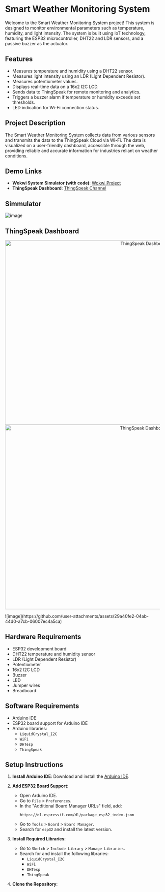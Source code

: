 # Smart Weather Monitoring System

Welcome to the Smart Weather Monitoring System project! This system is designed to monitor environmental parameters such as temperature, humidity, and light intensity. The system is built using IoT technology, featuring the ESP32 microcontroller, DHT22 and LDR sensors, and a passive buzzer as the actuator.

## Features

- Measures temperature and humidity using a DHT22 sensor.
- Measures light intensity using an LDR (Light Dependent Resistor).
- Measures potentiometer values.
- Displays real-time data on a 16x2 I2C LCD.
- Sends data to ThingSpeak for remote monitoring and analytics.
- Triggers a buzzer alarm if temperature or humidity exceeds set thresholds.
- LED indication for Wi-Fi connection status.

## Project Description

The Smart Weather Monitoring System collects data from various sensors and transmits the data to the ThingSpeak Cloud via Wi-Fi. The data is visualized on a user-friendly dashboard, accessible through the web, providing reliable and accurate information for industries reliant on weather conditions.

## Demo Links

- **Wokwi System Simulator (with code)**: [Wokwi Project](https://wokwi.com/projects/417887757310844929)
- **ThingSpeak Dashboard**: [ThingSpeak Channel](https://thingspeak.mathworks.com/channels/2792928)

## Simmulator 
![image](https://github.com/user-attachments/assets/c874ebb1-4c66-4be9-b8d7-6e64d8b68252)


## ThingSpeak Dashboard
<p align="center">
  <img src="https://github.com/user-attachments/assets/135d1046-c378-4df1-a69a-35a26759c242" width="900" height="600" alt="ThingSpeak Dashboard 1"/>
  <img src="https://github.com/user-attachments/assets/29a40fe2-04ab-44d0-a7cb-06007ec4a5ca" width="900" height="600" alt="ThingSpeak Dashboard 3"/>
</p>
![image](https://github.com/user-attachments/assets/29a40fe2-04ab-44d0-a7cb-06007ec4a5ca)



## Hardware Requirements

- ESP32 development board
- DHT22 temperature and humidity sensor
- LDR (Light Dependent Resistor)
- Potentiometer
- 16x2 I2C LCD
- Buzzer
- LED
- Jumper wires
- Breadboard

## Software Requirements

- Arduino IDE
- ESP32 board support for Arduino IDE
- Arduino libraries:
  - `LiquidCrystal_I2C`
  - `WiFi`
  - `DHTesp`
  - `ThingSpeak`

## Setup Instructions

1. **Install Arduino IDE**:
   Download and install the [Arduino IDE](https://www.arduino.cc/en/software).

2. **Add ESP32 Board Support**:
   - Open Arduino IDE.
   - Go to `File` > `Preferences`.
   - In the "Additional Board Manager URLs" field, add:
     ```
     https://dl.espressif.com/dl/package_esp32_index.json
     ```
   - Go to `Tools` > `Board` > `Board Manager`.
   - Search for `esp32` and install the latest version.

3. **Install Required Libraries**:
   - Go to `Sketch` > `Include Library` > `Manage Libraries`.
   - Search for and install the following libraries:
     - `LiquidCrystal_I2C`
     - `WiFi`
     - `DHTesp`
     - `ThingSpeak`

4. **Clone the Repository**:
